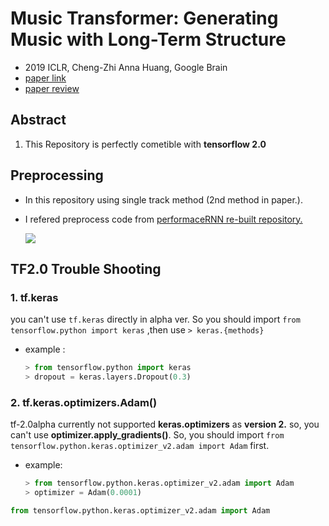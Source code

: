 # Music Transformer: Generating Music with Long-Term Structure

- 2019 ICLR, Cheng-Zhi Anna Huang, Google Brain
- [paper link](https://arxiv.org/abs/1809.04281) 
- [paper review](https://github.com/SSUHan/PaparReviews/issues/13)

## Abstract

1. This Repository is perfectly cometible with **tensorflow 2.0**

## Preprocessing

* In this repository using single track method (2nd method in paper.).

* I refered preprocess code from [performaceRNN re-built repository.](https://github.com/djosix/Performance-RNN-PyTorch) 

  ![](https://user-images.githubusercontent.com/11185336/51083282-cddfc300-175a-11e9-9341-4a9042b17c19.png)



## TF2.0 Trouble Shooting

### 1. tf.keras

 you can't use `tf.keras` directly in alpha ver. So you should import `from tensorflow.python import keras` ,then use `> keras.{methods}` 

* example : 

  ```python
  > from tensorflow.python import keras 
  > dropout = keras.layers.Dropout(0.3)
  ```



### 2. tf.keras.optimizers.Adam() 

tf-2.0alpha currently not supported **keras.optimizers** as **version 2.** so, you can't use **optimizer.apply_gradients()**. So, you should import `from tensorflow.python.keras.optimizer_v2.adam import Adam` first.

* example:

  ```python
  > from tensorflow.python.keras.optimizer_v2.adam import Adam
  > optimizer = Adam(0.0001)
  ```





```python
from tensorflow.python.keras.optimizer_v2.adam import Adam
```